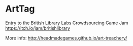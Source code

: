 # ArtTag
Entry to the British Library Labs Crowdsourcing Game Jam
https://itch.io/jam/britishlibrary

More info:
http://headmadegames.github.io/art-treachery/

